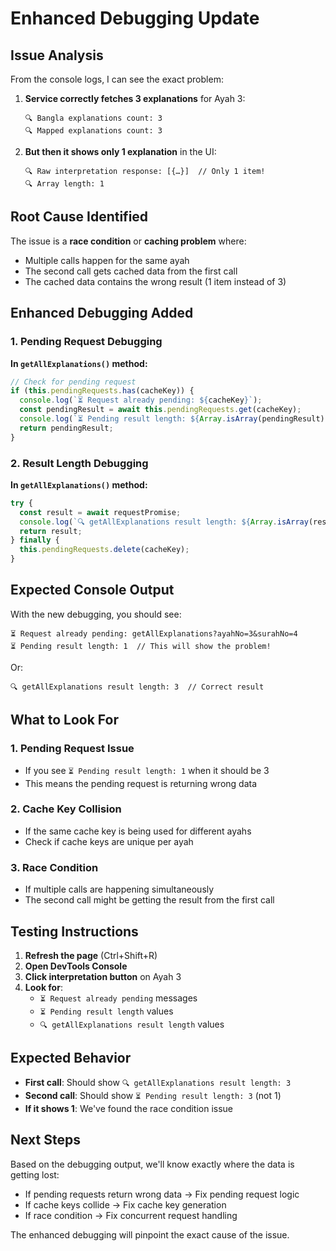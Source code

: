 # Enhanced Debugging Update

## Issue Analysis

From the console logs, I can see the exact problem:

1. **Service correctly fetches 3 explanations** for Ayah 3:
   ```
   🔍 Bangla explanations count: 3
   🔍 Mapped explanations count: 3
   ```

2. **But then it shows only 1 explanation** in the UI:
   ```
   🔍 Raw interpretation response: [{…}]  // Only 1 item!
   🔍 Array length: 1
   ```

## Root Cause Identified

The issue is a **race condition** or **caching problem** where:
- Multiple calls happen for the same ayah
- The second call gets cached data from the first call
- The cached data contains the wrong result (1 item instead of 3)

## Enhanced Debugging Added

### 1. **Pending Request Debugging**

**In `getAllExplanations()` method:**
```javascript
// Check for pending request
if (this.pendingRequests.has(cacheKey)) {
  console.log(`⏳ Request already pending: ${cacheKey}`);
  const pendingResult = await this.pendingRequests.get(cacheKey);
  console.log(`⏳ Pending result length: ${Array.isArray(pendingResult) ? pendingResult.length : 'not array'}`);
  return pendingResult;
}
```

### 2. **Result Length Debugging**

**In `getAllExplanations()` method:**
```javascript
try {
  const result = await requestPromise;
  console.log(`🔍 getAllExplanations result length: ${Array.isArray(result) ? result.length : 'not array'}`);
  return result;
} finally {
  this.pendingRequests.delete(cacheKey);
}
```

## Expected Console Output

With the new debugging, you should see:

```
⏳ Request already pending: getAllExplanations?ayahNo=3&surahNo=4
⏳ Pending result length: 1  // This will show the problem!
```

Or:

```
🔍 getAllExplanations result length: 3  // Correct result
```

## What to Look For

### 1. **Pending Request Issue**
- If you see `⏳ Pending result length: 1` when it should be 3
- This means the pending request is returning wrong data

### 2. **Cache Key Collision**
- If the same cache key is being used for different ayahs
- Check if cache keys are unique per ayah

### 3. **Race Condition**
- If multiple calls are happening simultaneously
- The second call might be getting the result from the first call

## Testing Instructions

1. **Refresh the page** (Ctrl+Shift+R)
2. **Open DevTools Console**
3. **Click interpretation button** on Ayah 3
4. **Look for**:
   - `⏳ Request already pending` messages
   - `⏳ Pending result length` values
   - `🔍 getAllExplanations result length` values

## Expected Behavior

- **First call**: Should show `🔍 getAllExplanations result length: 3`
- **Second call**: Should show `⏳ Pending result length: 3` (not 1)
- **If it shows 1**: We've found the race condition issue

## Next Steps

Based on the debugging output, we'll know exactly where the data is getting lost:
- If pending requests return wrong data → Fix pending request logic
- If cache keys collide → Fix cache key generation
- If race condition → Fix concurrent request handling

The enhanced debugging will pinpoint the exact cause of the issue.

